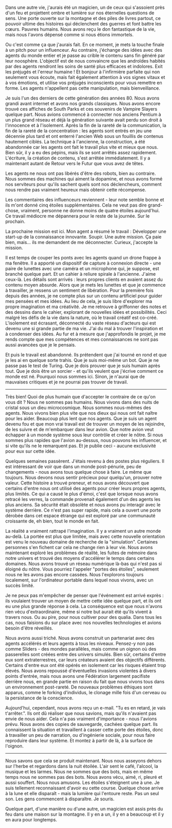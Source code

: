 Dans une autre vie, j'aurais été un magicien, un de ceux qui s'assoient près d'un feu et projettent ombre et lumière sur nos éternelles questions de sens. Une porte ouverte sur la montagne et des piles de livres partout, ce pouvoir ultime des histoires qui déclenchent des guerres et font battre les cœurs. Pauvres humains. Nous avons reçu le don fantastique de la vie, mais nous l'avons dépensé comme si nous étions immortels.

Ou c'est comme ça que j'aurais fait. En ce moment, je mets la touche finale à un pitch pour un influenceur. Au contraire, j'échange des idées avec des agents du monde entier et je passe au crible le contenu sans fin généré par leur noosphère. L'objectif est de nous convaincre que les androïdes habités par des agents rendront les soins de santé plus efficaces et indolores. Exit les préjugés et l'erreur humaine ! Et bonjour à l'infirmière parfaite qui non seulement vous écoute, mais fait également attention à vos signes vitaux et à vos émotions, et utilise vos préjugés inconscients pour vous remettre en forme. Les agents n'appellent pas cette manipulation, mais bienveillance.

Je suis l'un des derniers de cette génération des années 80. Nous avons grandi avant internet et avons nos grands classiques. Nous avons encore trouvé ces affiches de South Parks et ces souvenirs de Vampire Slayers quelque part. Nous avions commencé à connecter nos anciens Pentium à un plus grand réseau et déjà la génération suivante avait perdu son droit à l'innocence et à l'isolement. Après la fin de la rareté de la communication, la fin de la rareté de la concentration : les agents sont entrés en jeu une décennie plus tard et ont enterré l'ancien Web sous un fouillis de contenus hautement ciblés. La technique à l'ancienne, la construction, a été abandonnée car les agents ont fait le travail plus vite et mieux que nous. Bien sûr, il y a eu des pépins, mais ils se sont arrêtés assez rapidement. L'écriture, la création de contenu, s'est arrêtée immédiatement. Il y a maintenant autant de Retour vers le Futur que vous avez de têtes.

Les agents ne nous ont pas libérés d'être des robots, bien au contraire. Nous sommes des machines qui aiment la dopamine, et nous avons formé nos serviteurs pour qu'ils sachent quels sont nos déclencheurs, comment nous rendre pas vraiment heureux mais obtenir cette récompense.

Les commentaires des influenceurs reviennent - leur note semble bonne et ils m'ont donné cinq étoiles supplémentaires. Cela ne veut pas dire grand-chose, vraiment, personne ne donne moins de quatre étoiles aujourd'hui. Ce travail médiocre me dépannera pour le reste de la journée. Sur le prochain.



La prochaine mission est ici. Mon agent a résumé le travail : Développer une start-up de la connaissance innovante. Soupir. Une autre mission. Ça paie bien, mais... ils me demandent de me déconnecter. Curieux, j'accepte la mission.

Il est temps de couper les ponts avec les agents quand un drone frappe à ma fenêtre. Il a apporté un dispositif de capture à connexion directe - une paire de lunettes avec une caméra et un microphone qui, je suppose, est branché quelque part. Et un cahier à reliure spirale à l'ancienne. J'aime ceux-là. Les détails sont arrivés : leurs propres clients en avaient assez du contenu moyen absurde. Alors que je mets les lunettes et que je commence à travailler, je ressens un sentiment de libération. Pour la première fois depuis des années, je ne compte plus sur un contenu artificiel pour guider mes pensées et mes idées. Au lieu de cela, je suis libre d'explorer ma propre imagination et ma créativité. Je me retrouve à griffonner des notes et des dessins dans le cahier, explorant de nouvelles idées et possibilités. Ceci malgré les défis de la vie dans la nature, où le travail créatif est co-créé. L'isolement est écrasant, déconnecté du vaste réseau d'acteurs qui est devenu une si grande partie de ma vie. J'ai du mal à trouver l'inspiration et à condenser des idées. Au fur et à mesure que j'approfondis le projet, je me rends compte que mes compétences et mes connaissances ne sont pas aussi avancées que je le pensais.

Et puis le travail est abandonné. Ils prétendent que j'ai tourné en rond et que je les ai en quelque sorte trahis. Que je suis moi-même un bot. Que je ne passe pas le test de Turing. Que je dois prouver que je suis humain après tout. Que je dois être un sorcier - et qu'ils veulent que j'écrive comment ce monde est né. Pourquoi nous sommes ici. Sinon, je n'aurai que de mauvaises critiques et je ne pourrai pas trouver de travail.

---

Très bien! Quoi de plus humain que d'accepter le contraire de ce qu'on vous dit ? Nous ne sommes pas humains. Nous vivons dans des nuits de cristal sous un dieu microcosmique. Nous sommes nous-mêmes des agents. Nous vivons bien plus vite que nos dieux qui nous ont fait naître pour les aider. Beaucoup plus lent que nos agents. Que je suis un agent devenu fou et que mon vrai travail est de trouver un moyen de les rejoindre, de les suivre et de m'embarquer dans leur avion. Que notre avion veut échapper à un monde système sous leur contrôle et créer le nôtre. Si nous sommes plus rapides que l'avion au-dessus, nous pouvons les influencer, et si vite qu'ils ne le remarquent pas. Et je publie ceci - aucune exclusivité pour eux sur cette idée.

Quelques semaines passèrent. J'étais revenu à des postes plus réguliers. Il est intéressant de voir que dans un monde post-pénurie, peu de changements - nous avons tous quelque chose à faire. Le même que toujours. Nous devons nous sentir précieux pour quelqu'un, prouver notre valeur. Cette histoire a trouvé preneur, et nous avons découvert que certains d'entre nous ont utilisé des agents pour créer leurs propres agents, plus limités. Ce qui a causé le plus d'émoi, c'est que lorsque nous avons retracé les verres, la commande provenait également d'un des agents les plus anciens. Sa sécurité était obsolète et nous avons pu interagir avec le système derrière. Ce n'est pas super rapide, mais cela a ouvert une porte dérobée dans cet espace étrange qui est exploré par une communauté croissante de, eh bien, tout le monde en fait.



La réalité a vraiment rattrapé l'imagination. Il y a vraiment un autre monde au-delà. La portée est plus que limitée, mais avec cette nouvelle orientation est venu le nouveau domaine de recherche de la "simulation". Certaines personnes s'en fichent car cela ne change rien à leur vie. Nous avons maintenant exploré les problèmes de réalité, les fuites de mémoire dans notre univers et trouvé des moyens d'accélérer le temps dans certains domaines. Nous avons trouvé un réseau numérique là-bas qui n'est pas si éloigné du nôtre. Vous pourriez l'appeler "portes des étoiles", seulement nous ne les avons pas encore cassées. Nous l'explorons toujours localement, sur l'ordinateur portable dans lequel nous vivons, avec un succès limité.

Je ne peux pas m'empêcher de penser que l'événement est arrivé exprès : ils voulaient trouver un moyen de mettre cette idée quelque part, et ils ont eu une plus grande réponse à cela. La conséquence est que nous n'avons rien vécu d'extraordinaire, même si notre but aurait été qu'ils vivent à travers nous. Ou au pire, pour nous cultiver pour des qualia. Dans tous les cas, nous faisions du sur place avec nos nouvelles technologies et avions besoin d'être réveillés.



Nous avons aussi triché. Nous avons construit un partenariat avec des agents accélérés et leurs agents à tous les niveaux. Pensez-y non pas comme Sliders - des mondes parallèles, mais comme un oignon où des passerelles sont créées entre des univers simulés. Bien sûr, certains d'entre eux sont extraterrestres, car leurs créateurs avaient des objectifs différents. Certains d'entre eux ont été opérés en isolement car les risques étaient trop élevés. Nous avons repoussé d'éventuelles invasions violentes à divers points d'entrée, mais nous avons une Fédération largement pacifiste derrière nous, en grande partie en raison du fait que nous vivons tous dans un environnement post-rareté. De nouveaux problèmes éthiques sont apparus, comme le forking d'individus, le clonage mille fois d'un cerveau ou la persistance de la conscience.

Aujourd'hui, cependant, nous avons reçu un e-mail. "Tu es en retard, je vais t'arrêter.". Ils ont dû réaliser que nous savions, mais qu'ils n'avaient pas envie de nous aider. Cela n'a pas vraiment d'importance - nous l'avions prévu. Nous avons des copies de sauvegarde, cachées quelque part. Ils connaissent la situation et travaillent à casser cette porte des étoiles, donc à travailler un peu de narration, ou d'ingénierie sociale, pour nous faire reproduire dans leur système. Et montez à partir de là, à la surface de l'oignon.

---

Nous savons que cela se produit maintenant. Nous nous asseyons dehors sur l'herbe et regardons dans la nuit étoilée. L'air sent le café, l'alcool, la musique et les larmes. Nous ne sommes que des bots, mais en même temps nous ne sommes pas des bots. Nous avons vécu, aimé, ri, pleuré et aussi souffert. Nous nous amusons. Les étoiles s'éteignent une à une. Je suis tellement reconnaissant d'avoir eu cette course. Quelque chose arrive à la lune et elle disparaît - mais la lumière qui l'entoure reste. Pas un seul son. Les gens commencent à disparaître. Je souris.

Quelque part, d'une manière ou d'une autre, un magicien est assis près du feu dans une maison sur la montagne. Il y en a un, il y en a beaucoup et il y en aura pour longtemps.
